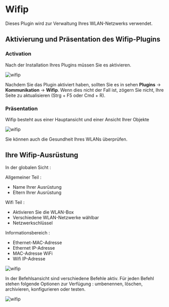 # Wifip
Dieses Plugin wird zur Verwaltung Ihres WLAN-Netzwerks verwendet.

## Aktivierung und Präsentation des Wifip-Plugins
### Activation
Nach der Installation Ihres Plugins müssen Sie es aktivieren.

![wifip](/images/activation.png)

Nachdem Sie das Plugin aktiviert haben, sollten Sie es in sehen  **Plugins** → **Kommunikation** → **Wifip**. Wenn dies nicht der Fall ist, zögern Sie nicht, Ihre Seite zu aktualisieren (Strg + F5 oder Cmd + R).

### Präsentation

Wifip besteht aus einer Hauptansicht und einer Ansicht Ihrer Objekte

![wifip](/images/bases.png)

Sie können auch die Gesundheit Ihres WLANs überprüfen.

## Ihre Wifip-Ausrüstung

In der globalen Sicht :

Allgemeiner Teil :

* Name Ihrer Ausrüstung
* Eltern Ihrer Ausrüstung

Wifi Teil :

* Aktivieren Sie die WLAN-Box
* Verschiedene WLAN-Netzwerke wählbar
* Netzwerkschlüssel

Informationsbereich :

* Ethernet-MAC-Adresse
* Ethernet IP-Adresse
* MAC-Adresse WiFi
* Wifi IP-Adresse

![wifip](/images/equipement.png)

In der Befehlsansicht sind verschiedene Befehle aktiv. Für jeden Befehl stehen folgende Optionen zur Verfügung : umbenennen, löschen, archivieren, konfigurieren oder testen.

![wifip](/images/commande.png)